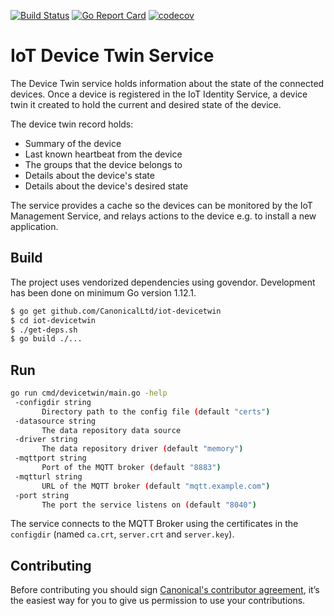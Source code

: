 [![Build Status][travis-image]][travis-url]
[![Go Report Card][goreportcard-image]][goreportcard-url]
[![codecov][codecov-image]][codecov-url]
# IoT Device Twin Service

The Device Twin service holds information about the state of the connected devices. Once a 
device is registered in the IoT Identity Service, a device twin it created to hold
the current and desired state of the device.

The device twin record holds:
 - Summary of the device
 - Last known heartbeat from the device
 - The groups that the device belongs to
 - Details about the device's state
 - Details about the device's desired state
 
 The service provides a cache so the devices can be monitored by the IoT Management 
 Service, and relays actions to the device e.g. to install a new application.
 
 ## Build
 The project uses vendorized dependencies using govendor. Development has been done on minimum Go version 1.12.1.
 ```bash
 $ go get github.com/CanonicalLtd/iot-devicetwin
 $ cd iot-devicetwin
 $ ./get-deps.sh
 $ go build ./...
 ```
 
 ## Run
 ```bash
 go run cmd/devicetwin/main.go -help
  -configdir string
        Directory path to the config file (default "certs")
  -datasource string
        The data repository data source
  -driver string
        The data repository driver (default "memory")
  -mqttport string
        Port of the MQTT broker (default "8883")
  -mqtturl string
        URL of the MQTT broker (default "mqtt.example.com")
  -port string
        The port the service listens on (default "8040")
 ```
 
 The service connects to the MQTT Broker using the certificates in the `configdir` (named `ca.crt`, `server.crt` and `server.key`).
 
 ## Contributing
 Before contributing you should sign [Canonical's contributor agreement](https://www.ubuntu.com/legal/contributors), it’s the easiest way for you to give us permission to use your contributions.

[travis-image]: https://travis-ci.org/CanonicalLtd/iot-devicetwin.svg?branch=master
[travis-url]: https://travis-ci.org/CanonicalLtd/iot-devicetwin
[goreportcard-image]: https://goreportcard.com/badge/github.com/CanonicalLtd/iot-devicetwin
[goreportcard-url]: https://goreportcard.com/report/github.com/CanonicalLtd/iot-devicetwin
[codecov-url]: https://codecov.io/gh/CanonicalLtd/iot-devicetwin
[codecov-image]: https://codecov.io/gh/CanonicalLtd/iot-devicetwin/branch/master/graph/badge.svg

